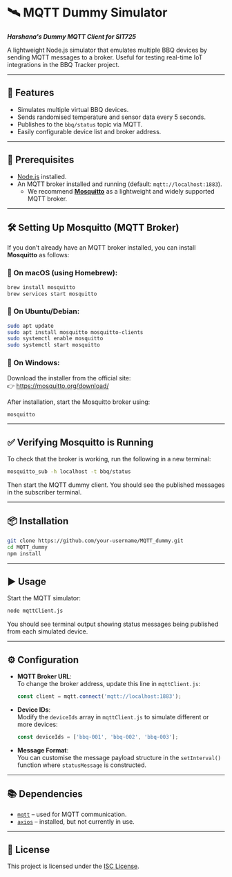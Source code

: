 
# 🛰️ MQTT Dummy Simulator  
_**Harshana's Dummy MQTT Client for SIT725**_

A lightweight Node.js simulator that emulates multiple BBQ devices by sending MQTT messages to a broker. Useful for testing real-time IoT integrations in the BBQ Tracker project.

---

## 🚀 Features

- Simulates multiple virtual BBQ devices.
- Sends randomised temperature and sensor data every 5 seconds.
- Publishes to the `bbq/status` topic via MQTT.
- Easily configurable device list and broker address.

---

## 🔧 Prerequisites

- [Node.js](https://nodejs.org/) installed.
- An MQTT broker installed and running (default: `mqtt://localhost:1883`).
  - We recommend [**Mosquitto**](https://mosquitto.org/) as a lightweight and widely supported MQTT broker.

---

## 🛠️ Setting Up Mosquitto (MQTT Broker)

If you don’t already have an MQTT broker installed, you can install **Mosquitto** as follows:

### 🔹 On macOS (using Homebrew):

```bash
brew install mosquitto
brew services start mosquitto
```

### 🔹 On Ubuntu/Debian:

```bash
sudo apt update
sudo apt install mosquitto mosquitto-clients
sudo systemctl enable mosquitto
sudo systemctl start mosquitto
```

### 🔹 On Windows:

Download the installer from the official site:  
👉 https://mosquitto.org/download/

After installation, start the Mosquitto broker using:

```cmd
mosquitto
```

---

## ✅ Verifying Mosquitto is Running

To check that the broker is working, run the following in a new terminal:

```bash
mosquitto_sub -h localhost -t bbq/status
```

Then start the MQTT dummy client. You should see the published messages in the subscriber terminal.

---

## 📦 Installation

```bash
git clone https://github.com/your-username/MQTT_dummy.git
cd MQTT_dummy
npm install
```

---

## ▶️ Usage

Start the MQTT simulator:

```bash
node mqttClient.js
```

You should see terminal output showing status messages being published from each simulated device.

---

## ⚙️ Configuration

- **MQTT Broker URL**:  
  To change the broker address, update this line in `mqttClient.js`:

  ```js
  const client = mqtt.connect('mqtt://localhost:1883');
  ```

- **Device IDs**:  
  Modify the `deviceIds` array in `mqttClient.js` to simulate different or more devices:

  ```js
  const deviceIds = ['bbq-001', 'bbq-002', 'bbq-003'];
  ```

- **Message Format**:  
  You can customise the message payload structure in the `setInterval()` function where `statusMessage` is constructed.

---

## 📚 Dependencies

- [`mqtt`](https://www.npmjs.com/package/mqtt) – used for MQTT communication.
- [`axios`](https://www.npmjs.com/package/axios) – installed, but not currently in use.

---

## 📝 License

This project is licensed under the [ISC License](https://opensource.org/licenses/ISC).
